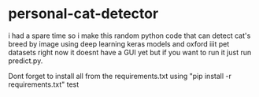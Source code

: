 # personal-cat-detector
i had a spare time so i make this random python code that can detect cat's breed by image using deep learning keras models and oxford iiit pet datasets
right now it doesnt have a GUI yet but if you want to run it just run predict.py.

Dont forget to install all from the requirements.txt using
"pip install -r requirements.txt"
test


